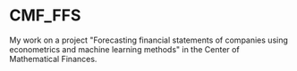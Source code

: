 # CMF_FFS
My work on a project "Forecasting financial statements of companies using econometrics and machine learning methods" in the Center of Mathematical Finances.
